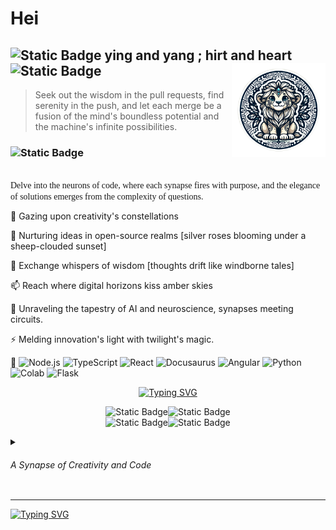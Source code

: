 # Hei 
## ![Static Badge](https://img.shields.io/badge/🤍_-blue) ying and yang ; hirt and heart ![Static Badge](https://img.shields.io/badge/_💙-white) <img src="Untitled-2.png" align="right" width="150" />

> Seek out the wisdom in the pull requests,
> find serenity in the push,
> and let each merge be a fusion of the mind's boundless potential
> and the machine's infinite possibilities.


### ![Static Badge](https://img.shields.io/badge/❅_❅_❅_❅_❅_❅_❄️❄️❄️❅_❅_❄️❅_❅_❅_❅_❅_❅_❄️❄️❄️❅_❅_❄️❅_❅_❅_❅_❅_❅_❄️❄️❄️❅_❅_❄️-black) <br>
<br>
<span style="font-family: 'Julee';font-size: '24px'; color: 'blue'">  Delve into the neurons of code, where each synapse fires with purpose, and the elegance of solutions emerges from the complexity of questions.
</span>



🔭 Gazing upon creativity's constellations 

🌱 Nurturing ideas in open-source realms [silver roses blooming under a sheep-clouded sunset]

💬 Exchange whispers of wisdom [thoughts drift like windborne tales]

📫 Reach where digital horizons kiss amber skies

🧠 Unraveling the tapestry of AI and neuroscience, synapses meeting circuits.

⚡ Melding innovation's light with twilight's magic.


🔗 
![Node.js](https://img.shields.io/badge/-Node.js-90EE90?style=plastic&logo=node.js&logoColor=43853D)
![TypeScript](https://img.shields.io/badge/-TypeScript-20b2aa?style=plastic&logo=typescript&logoColor=afeeee)
![React](https://img.shields.io/badge/-React-18344A?style=plastic&logo=react&logoColor=gray&logoColor=9bf6ff)
![Docusaurus](https://img.shields.io/badge/-Docusaurus-90EE90?style=plastic&logo=docusaurus&logoColor=2E8B57)
![Angular](https://img.shields.io/badge/-Angular-C71585?style=plastic&logo=angular&logoColor=salmon)
![Python](https://img.shields.io/badge/-Python-ffa500?style=plastic&logo=python&logoColor=blue)
![Colab](https://img.shields.io/badge/-Colab-salmon?style=plastic&logo=googlecolab&logoColor=FFD43B)
![Flask](https://img.shields.io/badge/-Flask-gray?style=plastic&logo=flask&logoColor=white)

<!--
![Node.js](https://img.shields.io/badge/-Node.js-90EE90?style=plastic&logo=node.js&logoColor=43853D)
![Docusaurus](https://img.shields.io/badge/-Docusaurus-5F9EA0?style=plastic&logo=docusaurus&logoColor=white)
![React](https://img.shields.io/badge/-React-61DAFB?style=plastic&logo=react&logoColor=black)
![TypeScript](https://img.shields.io/badge/-TypeScript-20b2aa?style=plastic&logo=typescript&logoColor=white)
![Angular](https://img.shields.io/badge/-Angular-DD0031?style=plastic&logo=angular&logoColor=white)
![Python](https://img.shields.io/badge/-Python-3776AB?style=plastic&logo=python&logoColor=yellow)
![Flask](https://img.shields.io/badge/-Flask-000000?style=plastic&logo=flask&logoColor=white)
![Colab](https://img.shields.io/badge/-Colab-F9AB00?style=plastic&logo=googlecolab&logoColor=white) -->

<center>

[![Typing SVG](https://readme-typing-svg.herokuapp.com?font=Grechen+Fuemen&size=28&duration=2500&pause=1500&color=00FFB8&background=3C3C3C00&vCenter=true&multiline=true&random=false&width=600&height=100&lines=%22Remember+who+you+are%2C+;+the+true+sovereign+of+your+imagination+%E2%99%95+%F0%9F%92%AB%22)](https://git.io/typing-svg)

![Static Badge](https://img.shields.io/badge/_💙_-_🩶_-blue)![Static Badge](https://img.shields.io/badge/_💙_-_🩶_-blue) <br>
![Static Badge](https://img.shields.io/badge/_💙_-_🩶_-blue)![Static Badge](https://img.shields.io/badge/_💙_-_🩶_-blue)

</center>


<details>
  <summary> 
   <h6>  A Synapse of Creativity and Code</h6>
</summary> 

  <img src="https://github.com/dam-ari/dam-ari/assets/82123617/1232a5e3-ef6f-4c7c-9f04-f9d6a059be47" align="right" width="150" />

  
  [![Typing SVG](https://readme-typing-svg.herokuapp.com?font=Annie+Use+Your+Telescope&duration=2500&pause=1000&color=1DBEAC&background=3C3C3C00&vCenter=true&multiline=true&random=false&width=448&height=400&lines=%3E+In+the+tapestry+of+thought+and+theory%2C;%3E+Where+philosophy+meets+the+neural+pulse+of+innovation%2C;%3E+An+enigma+unfolds+in+the+heart+of+the+code.;%3E;%3E+A+constellation+of+creativity+sparkles%2C;%3E+Whispers+of+thought+drift+like+storied+zephyrs.;%3E;%3E+Horizons+expand+where+sunlit+code+kisses+the+edge+of+understanding%2C;%3E+Electrifying+the+world+with+the+power+of+innovation%2C;%3E+Here+lies+the+crossroads+of+possibility+and+discovery.;%3E)](https://git.io/typing-svg)
</details>

<!--
🔭 Gazing at the constellations of creativity,
🌱 Nurturing ideas in the fertile soil of open-source,
💬 Engage in the exchange of stories and insights,
📫 Reach out to the meeting place of dawn and the digital expanse,
⚡ Igniting the expanse with our collective spark.
🔭 Gazing at the constellations of creativity,
🌱 Sprouting seeds of ingenuity in the open-source soil,
💬 Whisper me your thoughts, like the wind carries stories,
📫 Reach out to the horizon where the sun kisses the code,
⚡ Let's electrify the world with the light of innovation.
-->

---



[![Typing SVG](https://readme-typing-svg.herokuapp.com?font=Grechen+Fuemen&size=40&pause=1000&color=FFFFFF&background=1D815800&center=true&vCenter=true&random=true&width=1000&height=200&lines=%F0%9F%A7%AA+Science+%E2%86%94+%F0%9F%92%BE+Data+;%F0%9F%92%BE+Data+%E2%86%94+%F0%9F%92%BB+Scripting+;%F0%9F%92%BB+Scripting+%E2%86%94+%F0%9F%93%8A+Big+Data+;%F0%9F%93%8A+Big+Data+%E2%86%94+%F0%9F%91%A9%E2%80%8D%F0%9F%92%BB+Full+Stack+Dev;%F0%9F%91%A9%E2%80%8D%F0%9F%92%BB++Full+Stack+Dev+%E2%86%94+%F0%9F%8E%A8+Creativity;%F0%9F%8E%A8+Creativity+%E2%86%94+%F0%9F%96%8C%EF%B8%8FArt;%F0%9F%96%8C%EF%B8%8FArt+%E2%86%94+%F0%9F%A7%A0+Mind;%F0%9F%A7%A0+Mind+%E2%86%94+%F0%9F%A4%AF+Consciousness+;%F0%9F%A4%AF+Consciousness+%E2%86%94+%F0%9F%A7%A0Neuroscience;%F0%9F%8C%88+Somewhere+Over++The+Tech+Rainbow%F0%9F%92%AB)](https://git.io/typing-svg)
